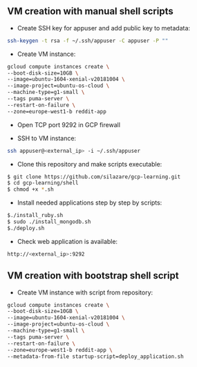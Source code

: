 ## VM creation with manual shell scripts

- Create SSH key for appuser and add public key to metadata:
```sh
ssh-keygen -t rsa -f ~/.ssh/appuser -C appuser -P ""
```

- Create VM instance:
```sh
gcloud compute instances create \
--boot-disk-size=10GB \
--image=ubuntu-1604-xenial-v20181004 \
--image-project=ubuntu-os-cloud \
--machine-type=g1-small \
--tags puma-server \
--restart-on-failure \
--zone=europe-west1-b reddit-app
```

- Open TCP port 9292 in GCP firewall

- SSH to VM instance:
```sh
ssh appuser@<external_ip> -i ~/.ssh/appuser
```

- Clone this repository and make scripts executable:
```sh
$ git clone https://github.com/silazare/gcp-learning.git
$ cd gcp-learning/shell
$ chmod +x *.sh
```

- Install needed applications step by step by scripts:
```sh
$./install_ruby.sh
$ sudo ./install_mongodb.sh
$./deploy.sh
```

- Check web application is available:
```sh
http://<external_ip>:9292
```

## VM creation with bootstrap shell script

- Create VM instance with script from repository:
```sh
gcloud compute instances create \
--boot-disk-size=10GB \
--image=ubuntu-1604-xenial-v20181004 \
--image-project=ubuntu-os-cloud \
--machine-type=g1-small \
--tags puma-server \
--restart-on-failure \
--zone=europe-west1-b reddit-app \
--metadata-from-file startup-script=deploy_application.sh
```

